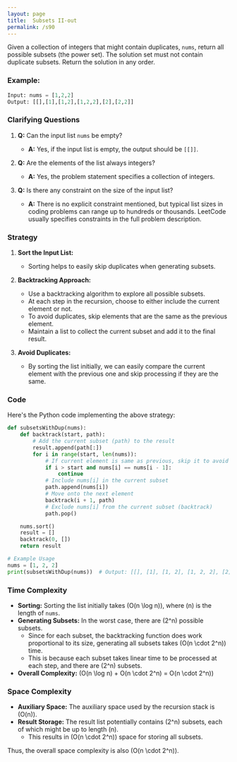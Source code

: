 ```yaml
---
layout: page
title:  Subsets II-out
permalink: /s90
---
```


Given a collection of integers that might contain duplicates, `nums`, return all possible subsets (the power set). The solution set must not contain duplicate subsets. Return the solution in any order.

### Example:

```python
Input: nums = [1,2,2]
Output: [[],[1],[1,2],[1,2,2],[2],[2,2]]
```

### Clarifying Questions

1. **Q:** Can the input list `nums` be empty?
   - **A:** Yes, if the input list is empty, the output should be `[[]]`.

2. **Q:** Are the elements of the list always integers?
   - **A:** Yes, the problem statement specifies a collection of integers.

3. **Q:** Is there any constraint on the size of the input list?
   - **A:** There is no explicit constraint mentioned, but typical list sizes in coding problems can range up to hundreds or thousands. LeetCode usually specifies constraints in the full problem description.

### Strategy

1. **Sort the Input List:**
   - Sorting helps to easily skip duplicates when generating subsets.

2. **Backtracking Approach:**
   - Use a backtracking algorithm to explore all possible subsets.
   - At each step in the recursion, choose to either include the current element or not.
   - To avoid duplicates, skip elements that are the same as the previous element.
   - Maintain a list to collect the current subset and add it to the final result.

3. **Avoid Duplicates:**
   - By sorting the list initially, we can easily compare the current element with the previous one and skip processing if they are the same.

### Code

Here's the Python code implementing the above strategy:

```python
def subsetsWithDup(nums):
    def backtrack(start, path):
        # Add the current subset (path) to the result
        result.append(path[:])
        for i in range(start, len(nums)):
            # If current element is same as previous, skip it to avoid duplicates
            if i > start and nums[i] == nums[i - 1]:
                continue
            # Include nums[i] in the current subset
            path.append(nums[i])
            # Move onto the next element
            backtrack(i + 1, path)
            # Exclude nums[i] from the current subset (backtrack)
            path.pop()

    nums.sort()
    result = []
    backtrack(0, [])
    return result

# Example Usage
nums = [1, 2, 2]
print(subsetsWithDup(nums))  # Output: [[], [1], [1, 2], [1, 2, 2], [2], [2, 2]]
```

### Time Complexity

- **Sorting:** Sorting the list initially takes \(O(n \log n)\), where \(n\) is the length of `nums`.
- **Generating Subsets:** In the worst case, there are \(2^n\) possible subsets.
  - Since for each subset, the backtracking function does work proportional to its size, generating all subsets takes \(O(n \cdot 2^n)\) time.
  - This is because each subset takes linear time to be processed at each step, and there are \(2^n\) subsets.
- **Overall Complexity:** \(O(n \log n) + O(n \cdot 2^n) = O(n \cdot 2^n)\)

### Space Complexity

- **Auxiliary Space:** The auxiliary space used by the recursion stack is \(O(n)\).
- **Result Storage:** The result list potentially contains \(2^n\) subsets, each of which might be up to length \(n\).
  - This results in \(O(n \cdot 2^n)\) space for storing all subsets.
  
Thus, the overall space complexity is also \(O(n \cdot 2^n)\).